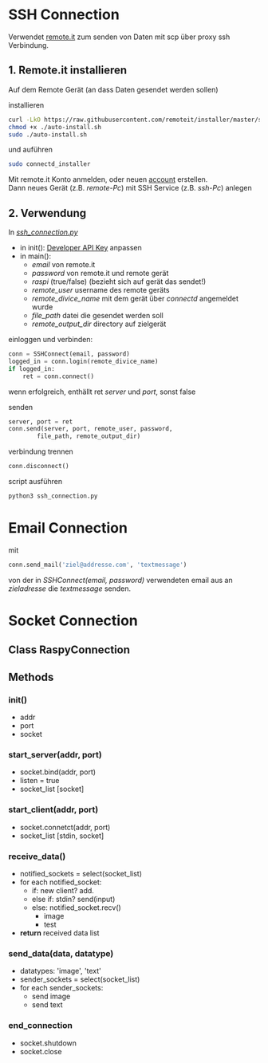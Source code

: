 # SSH Connection

Verwendet [remote.it](https://remote.it/) zum senden von 
Daten mit scp über proxy ssh Verbindung.


## 1. Remote.it installieren

Auf dem Remote Gerät (an dass Daten gesendet werden sollen)

installieren

```bash
curl -LkO https://raw.githubusercontent.com/remoteit/installer/master/scripts/auto-install.sh
chmod +x ./auto-install.sh
sudo ./auto-install.sh
```
und auführen

```bash
sudo connectd_installer
```

Mit remote.it Konto anmelden, 
oder neuen [account](https://remote.it/) erstellen.  
Dann neues Gerät (z.B. *remote-Pc*) mit SSH Service (z.B. *ssh-Pc*) anlegen


## 2. Verwendung

In [*ssh_connection.py*](ssh_connection.py)

* in init(): [Developer API Key](https://app.remote.it/#account) anpassen
* in main():
    * *email* von remote.it
    * *password* von remote.it und remote gerät
    * *raspi* (true/false) (bezieht sich auf gerät das sendet!)
    * *remote_user* username des remote geräts 
    * *remote_divice_name* mit dem gerät über *connectd* angemeldet wurde
    * *file_path* datei die gesendet werden soll
    * *remote_output_dir* directory auf zielgerät


einloggen und verbinden:
```python
conn = SSHConnect(email, password)
logged_in = conn.login(remote_divice_name)
if logged_in:
    ret = conn.connect()
```
wenn erfolgreich, enthällt ret *server* und *port*, sonst false

senden
```python
server, port = ret
conn.send(server, port, remote_user, password,
        file_path, remote_output_dir)
```

verbindung trennen
```python
conn.disconnect()
```


script ausführen
```bash
python3 ssh_connection.py
```


# Email Connection

mit
```python
conn.send_mail('ziel@addresse.com', 'textmessage')
```
von der in *SSHConnect(email, password)* verwendeten
email aus an *zieladresse* die *textmessage* senden.




# Socket Connection

## Class RaspyConnection
## Methods

### init()
* addr
* port
* socket

### start_server(addr, port)
* socket.bind(addr, port)
* listen = true
* socket_list [socket]

### start_client(addr, port)
* socket.connetct(addr, port)
* socket_list [stdin, socket]

### receive_data()
* notified_sockets = select(socket_list)
* for each notified_socket:
    * if: new client? add.
    * else if: stdin? send(input)
    * else: notified_socket.recv()
        * image
        * test
* **return** received data list
 
### send_data(data, datatype)
* datatypes: 'image', 'text'
*  sender_sockets = select(socket_list)
* for each sender_sockets:
    * send image
    * send text

### end_connection
* socket.shutdown
* socket.close

